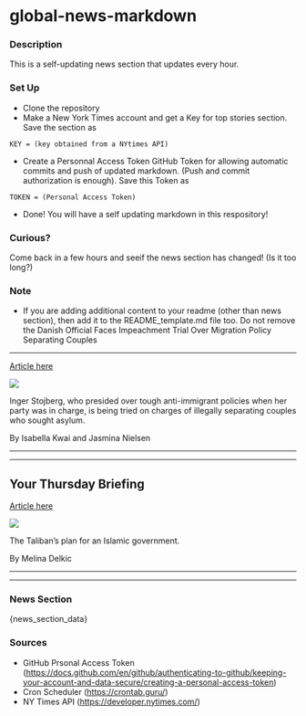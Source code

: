 # global-news-markdown

### Description 
This is a self-updating news section that updates every hour.

### Set Up 
* Clone the repository
* Make a New York Times account and get a Key for top stories section. Save the section as 
 ```
 KEY = (key obtained from a NYtimes API)
 ```
*  Create a Personnal Access Token GitHub Token for allowing automatic commits and push of updated markdown. (Push and commit authorization is enough). Save this Token as 
```
TOKEN = (Personal Access Token)
```
* Done! You will have a self updating markdown in this respository!

### Curious?
Come back in a few hours and seeif the news section has changed! (Is it too long?)

### Note
* If you are adding additional content to your readme (other than news section), then add it to the README_template.md file too. Do not remove the Danish Official Faces Impeachment Trial Over Migration Policy Separating Couples
--------------------------------------------------------------------------------

[Article here](https://www.nytimes.com/2021/09/02/world/europe/denmark-impeachment-migration.html)

[![](https://static01.nyt.com/images/2021/09/02/world/02denmark/02denmark-superJumbo.jpg)](https://www.nytimes.com/2021/09/02/world/europe/denmark-impeachment-migration.html)

Inger Stojberg, who presided over tough anti-immigrant policies when her party was in charge, is being tried on charges of illegally separating couples who sought asylum.

By Isabella Kwai and Jasmina Nielsen

* * *

* * *

Your Thursday Briefing
----------------------

[Article here](https://www.nytimes.com/2021/09/01/briefing/taliban-leader-germany-elections-delta-variant.html)

[![](https://static01.nyt.com/images/2021/09/02/world/02ambriefing-aus-nl1-promo/merlin_193951788_c4b4d2f5-ffbb-4e0a-9ba6-6791b02913f1-superJumbo.jpg)](https://www.nytimes.com/2021/09/01/briefing/taliban-leader-germany-elections-delta-variant.html)

The Taliban’s plan for an Islamic government.

By Melina Delkic

* * *

* * *

### News Section 
{news_section_data}


### Sources 
* GitHub Prsonal Access Token (https://docs.github.com/en/github/authenticating-to-github/keeping-your-account-and-data-secure/creating-a-personal-access-token)
* Cron Scheduler (https://crontab.guru/)
* NY Times API (https://developer.nytimes.com/)
